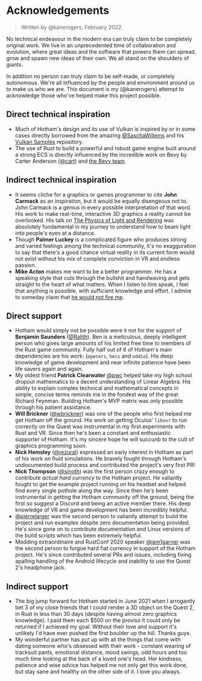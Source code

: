 # Acknowledgements
> Written by @kanerogers, February 2022.

No technical endeavour in the modern era can truly claim to be completely original work. We live in an unprecedented time of collaboration and evolution, where great ideas and the software that powers them can spread, grow and spawn new ideas of their own. We all stand on the shoulders of giants.

In addition no person can truly claim to be self-made, or completely autonomous. We're all influenced by the people and environment around us to make us who we are. This document is my (@kanerogers) attempt to acknowledge those who've helped make this project possible.

## Direct technical inspiration
- Much of Hotham's design and its use of Vulkan is inspired by or in some cases directly borrowed from the amazing [@SaschaWillems](https://github.com/SaschaWillems/) and his [Vulkan Samples](https://github.com/SaschaWillems/Vulkan) repository.
- The use of Rust to build a powerful and robust game engine built around a strong ECS is directly influenced by the incredible work on Bevy by Carter Anderson ([@cart](https://github.com/cart)) and [the Bevy team](https://github.com/bevyengine/bevy).

## Indirect technical inspiration
- It seems cliche for a graphics or games programmer to cite **John Carmack** as an inspiration, but it would be equally disengeous not to. John Carmack is a genius in every possible interpretation of that word. His work to make real-time, interactive 3D graphics a reality cannot be overlooked. His talk on [The Physics of Light and Rendering](https://www.youtube.com/watch?v=P6UKhR0T6cs&t=3067s) was absolutely fundamental in my journey to understand how to beam light into people's eyes at a distance.
- Though **Palmer Luckey** is a complicated figure who produces strong and varied feelings among the technical community, it's no exagguration to say that there's a good chance virtual reality in its current form would not exist without his mix of complete conviction in VR and endless passion.
- **Mike Acton** makes me want to be a better programmer. He has a speaking style that cuts through the bullshit and handwaving and gets straight to the heart of what matters. When I listen to him speak, I feel that anything is possible, with sufficient knowledge and effort. I admire to someday claim that [he would not fire me](https://www.youtube.com/watch?v=cV5HArLYajE&).

## Direct support
- Hotham would simply not be possible were it not for the support of **Benjamin Saunders** ([@Ralith](https://github.com/Ralith)). Ben is a meticulous, deeply intelligent person who gives large amounts of his limited free time to members of the Rust game community. Fully half out of 6 of Hotham's main dependencies are his work: (`openxrs`, `hecs` and `oddio`). His deep knowledge of game development and near infinite patience have been life savers again and again.
- My oldest friend **Patrick Clearwater** [@pwc](https://github.com/pwc) helped take my high school dropout mathematics to a decent understanding of Linear Algebra. His ability to explain complex technical and mathematical concepts in simple, concise terms reminds me in the fondest way of the great Richard Feynman. Building Hotham's MVP matrix was only possible through his patient assistance.
- **Will Brickner** ([@wbrickner](https://github.com/wbrickner)) was one of the people who first helped me get Hotham off the ground. His work on getting Oculus' `libovr` to run correctly on the Quest was instrumental in my first experiments with Rust and VR. Since then he's been a constant and enthusiastic supporter of Hotham. It's my sincere hope he will succunb to the cult of graphics programming soon.
- **Nick Hemsley** ([@rezural](https://github.com/rezural)) expressed an early interest in Hotham as part of his work on fluid simulations. He bravely fought through Hotham's undocumented build process and contributed the project's very first PR!
- **Nick Thompson** ([@sinoth](https://github.com/sinoth)) was the first person crazy enough to contribute _actual hard currency_ to the Hotham project. He valiantly fought to get the example project running on his headset and helped find every single pothole along the way. Since then he's been instrumental in getting the Hotham community off the ground, being the first so suggest a Discord and being an active member there. His deep knowledge of VR and game development has been incredibly helpful.
- [@pierrelarger](https://github.com/pierrelarger) was the second person to valiantly attempt to build the project and run examples despite zero documentation being provided. He's since gone on to contribute documentation and Linux versions of the build scripts which has been extremely helpful.
- Modding extraordinaire and RustConf 2020 speaker [@jam1garner](https://github.com/jam1garner) was the second person to forgoe hard fiat currency in support of the Hotham project. He's since contributed several PRs and issues, including fixing apalling handling of the Android lifecycle and inability to use the Quest 2's headphone jack.

## Indirect support
- The big jump forward for Hotham started in June 2021 when I arrogantly bet 3 of my close friends that I could render a 3D object on the Quest 2, in Rust in less than 30 days (despite having almost zero graphics knowledge). I paid them each $500 on the proviso it could only be returned if I achieved my goal. Without their love and support it's unlikely I'd have ever pushed the first boulder up the hill. Thanks guys.
- My wonderful partner has put up with all the things that come with dating someone who's obsessed with their work - constant wearing of tracksuit pants, emotional distance, mood swings, odd hours and too much time looking at the back of a loved one's head. Her kindness, patience and wise advice has helped me not only get this work done, but stay sane and healthy on the other side of it. I love you always.

